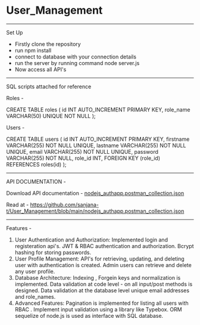 # User_Management

---
Set Up

- Firstly clone the repository
- run npm install
- connect to database with your connection details
- run the server by running command node server.js
- Now access all API's
  
--------------

SQL scripts attached for reference 

Roles -

CREATE TABLE roles (
    id INT AUTO_INCREMENT PRIMARY KEY,
    role_name VARCHAR(50) UNIQUE NOT NULL
);

Users - 

CREATE TABLE users (
    id INT AUTO_INCREMENT PRIMARY KEY,
    firstname VARCHAR(255) NOT NULL UNIQUE,
    lastname VARCHAR(255) NOT NULL UNIQUE,
    email VARCHAR(255) NOT NULL UNIQUE,
    password VARCHAR(255) NOT NULL,
    role_id INT,
    FOREIGN KEY (role_id) REFERENCES roles(id)
);

----------------------------

API DOCUMENTATION -

Download API documentation - [nodejs_authapp.postman_collection.json](https://github.com/user-attachments/files/16404997/nodejs_authapp.postman_collection.json)

Read at - https://github.com/sanjana-t/User_Management/blob/main/nodejs_authapp.postman_collection.json

--------------------------
Features - 

1.	User Authentication and Authorization: Implemented login and registeration api's. JWT & RBAC authentication and authorization. Bcrypt hashing for storing passwords.
2.	User Profile Management: API's for retrieving, updating, and deleting user with authentication is created. Admin users can retrieve and delete any user profile.
3.	Database Architecture:
Indexing , Forgein keys and normalization is implemented.
Data validation at code level - on all input/post methods is designed.
Data validation at the database level unique email addresses and role_names.
4.	Advanced Features:
Pagination is implemented for listing all users with RBAC .
Implement input validation using a library like Typebox.
ORM sequelize of node.js is used as interface with SQL database.
